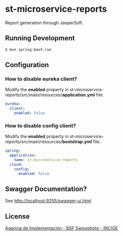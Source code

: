 # st-microservice-reports

Report generation through JasperSoft.

## Running Development

```sh
$ mvn spring-boot:run
```

## Configuration 

### How to disable eureka client?

Modify the **enabled** property in st-microservice-reports/src/main/resources/**application.yml** file:

```yml
eureka:
  client:
    enabled: false
```

### How to disable config client?

Modify the **enabled** property in st-microservice-reports/src/main/resources/**bootstrap.yml** file:

```yml
spring:
  application:
    name: st-microservice-reports
  cloud:
    config:
      enabled: false
```

## Swagger Documentation?

See [http://localhost:9255/swagger-ui.html](http://localhost:7986/swagger-ui.html)

## License

[Agencia de Implementación - BSF Swissphoto - INCIGE](https://github.com/SwissTierrasColombia/st-microservice-reports/blob/master/LICENSE)
